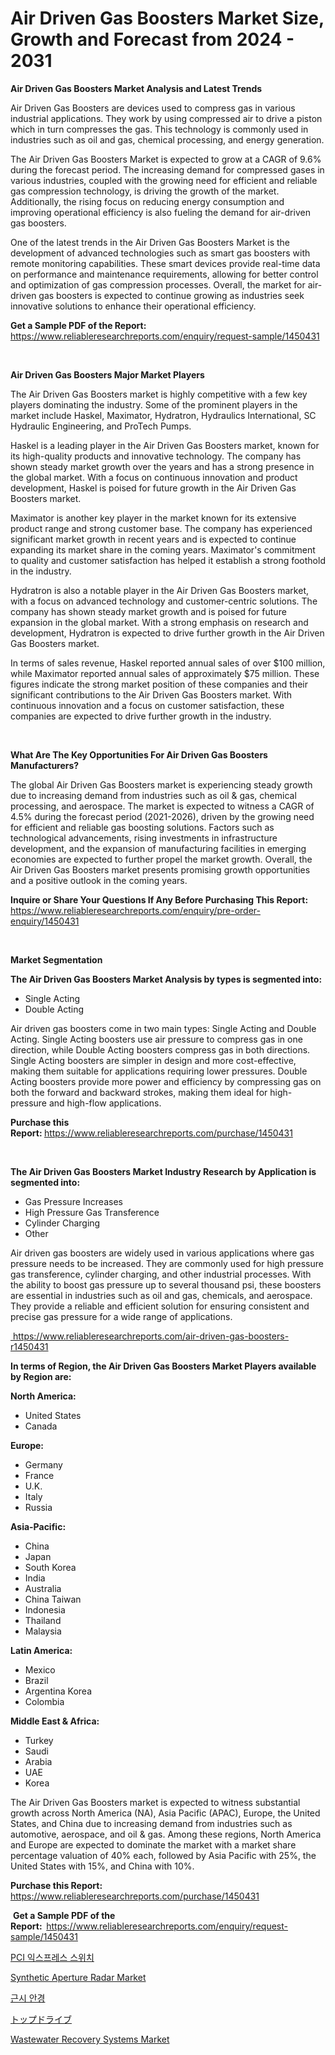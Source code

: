 <p><h1>Air Driven Gas Boosters Market Size, Growth and Forecast from 2024 - 2031</h1></p><p><strong>Air Driven Gas Boosters Market Analysis and Latest Trends</strong></p>
<p><p>Air Driven Gas Boosters are devices used to compress gas in various industrial applications. They work by using compressed air to drive a piston which in turn compresses the gas. This technology is commonly used in industries such as oil and gas, chemical processing, and energy generation.</p><p>The Air Driven Gas Boosters Market is expected to grow at a CAGR of 9.6% during the forecast period. The increasing demand for compressed gases in various industries, coupled with the growing need for efficient and reliable gas compression technology, is driving the growth of the market. Additionally, the rising focus on reducing energy consumption and improving operational efficiency is also fueling the demand for air-driven gas boosters.</p><p>One of the latest trends in the Air Driven Gas Boosters Market is the development of advanced technologies such as smart gas boosters with remote monitoring capabilities. These smart devices provide real-time data on performance and maintenance requirements, allowing for better control and optimization of gas compression processes. Overall, the market for air-driven gas boosters is expected to continue growing as industries seek innovative solutions to enhance their operational efficiency.</p></p>
<p><strong>Get a Sample PDF of the Report:&nbsp;</strong> <a href="https://www.reliableresearchreports.com/enquiry/request-sample/1450431">https://www.reliableresearchreports.com/enquiry/request-sample/1450431</a></p>
<p>&nbsp;</p>
<p><strong>Air Driven Gas Boosters Major Market Players</strong></p>
<p><p>The Air Driven Gas Boosters market is highly competitive with a few key players dominating the industry. Some of the prominent players in the market include Haskel, Maximator, Hydratron, Hydraulics International, SC Hydraulic Engineering, and ProTech Pumps.</p><p>Haskel is a leading player in the Air Driven Gas Boosters market, known for its high-quality products and innovative technology. The company has shown steady market growth over the years and has a strong presence in the global market. With a focus on continuous innovation and product development, Haskel is poised for future growth in the Air Driven Gas Boosters market.</p><p>Maximator is another key player in the market known for its extensive product range and strong customer base. The company has experienced significant market growth in recent years and is expected to continue expanding its market share in the coming years. Maximator's commitment to quality and customer satisfaction has helped it establish a strong foothold in the industry.</p><p>Hydratron is also a notable player in the Air Driven Gas Boosters market, with a focus on advanced technology and customer-centric solutions. The company has shown steady market growth and is poised for future expansion in the global market. With a strong emphasis on research and development, Hydratron is expected to drive further growth in the Air Driven Gas Boosters market.</p><p>In terms of sales revenue, Haskel reported annual sales of over $100 million, while Maximator reported annual sales of approximately $75 million. These figures indicate the strong market position of these companies and their significant contributions to the Air Driven Gas Boosters market. With continuous innovation and a focus on customer satisfaction, these companies are expected to drive further growth in the industry.</p></p>
<p>&nbsp;</p>
<p><strong>What Are The Key Opportunities For Air Driven Gas Boosters Manufacturers?</strong></p>
<p><p>The global Air Driven Gas Boosters market is experiencing steady growth due to increasing demand from industries such as oil & gas, chemical processing, and aerospace. The market is expected to witness a CAGR of 4.5% during the forecast period (2021-2026), driven by the growing need for efficient and reliable gas boosting solutions. Factors such as technological advancements, rising investments in infrastructure development, and the expansion of manufacturing facilities in emerging economies are expected to further propel the market growth. Overall, the Air Driven Gas Boosters market presents promising growth opportunities and a positive outlook in the coming years.</p></p>
<p><strong>Inquire or Share Your Questions If Any Before Purchasing This Report:</strong> <a href="https://www.reliableresearchreports.com/enquiry/pre-order-enquiry/1450431">https://www.reliableresearchreports.com/enquiry/pre-order-enquiry/1450431</a></p>
<p>&nbsp;</p>
<p><strong>Market Segmentation</strong></p>
<p><strong>The Air Driven Gas Boosters Market Analysis by types is segmented into:</strong></p>
<p><ul><li>Single Acting</li><li>Double Acting</li></ul></p>
<p><p>Air driven gas boosters come in two main types: Single Acting and Double Acting. Single Acting boosters use air pressure to compress gas in one direction, while Double Acting boosters compress gas in both directions. Single Acting boosters are simpler in design and more cost-effective, making them suitable for applications requiring lower pressures. Double Acting boosters provide more power and efficiency by compressing gas on both the forward and backward strokes, making them ideal for high-pressure and high-flow applications.</p></p>
<p><strong>Purchase this Report:&nbsp;</strong><a href="https://www.reliableresearchreports.com/purchase/1450431">https://www.reliableresearchreports.com/purchase/1450431</a></p>
<p>&nbsp;</p>
<p><strong>The Air Driven Gas Boosters Market Industry Research by Application is segmented into:</strong></p>
<p><ul><li>Gas Pressure Increases</li><li>High Pressure Gas Transference</li><li>Cylinder Charging</li><li>Other</li></ul></p>
<p><p>Air driven gas boosters are widely used in various applications where gas pressure needs to be increased. They are commonly used for high pressure gas transference, cylinder charging, and other industrial processes. With the ability to boost gas pressure up to several thousand psi, these boosters are essential in industries such as oil and gas, chemicals, and aerospace. They provide a reliable and efficient solution for ensuring consistent and precise gas pressure for a wide range of applications.</p></p>
<p><a href="https://www.reliableresearchreports.com/air-driven-gas-boosters-r1450431">&nbsp;https://www.reliableresearchreports.com/air-driven-gas-boosters-r1450431</a></p>
<p><strong>In terms of Region, the Air Driven Gas Boosters Market Players available by Region are:</strong></p>
<p>
    <p> <strong> North America: </strong>
        <ul>
            <li>United States</li>
            <li>Canada</li>
        </ul>
        </p> 
    <p> <strong> Europe: </strong>
        <ul>
            <li>Germany</li>
            <li>France</li>
            <li>U.K.</li>
            <li>Italy</li>
            <li>Russia</li>
        </ul>
        </p> 
    <p> <strong> Asia-Pacific: </strong>
        <ul>
            <li>China</li>
            <li>Japan</li>
            <li>South Korea</li>
            <li>India</li>
            <li>Australia</li>
            <li>China Taiwan</li>
            <li>Indonesia</li>
            <li>Thailand</li>
            <li>Malaysia</li>
        </ul>
        </p> 
    <p> <strong> Latin America: </strong>
        <ul>
            <li>Mexico</li>
            <li>Brazil</li>
            <li>Argentina Korea</li>
            <li>Colombia</li>
        </ul>
        </p> 
    <p> <strong> Middle East & Africa: </strong>
        <ul>
            <li>Turkey</li>
            <li>Saudi</li>
            <li>Arabia</li>
            <li>UAE</li>
            <li>Korea</li>
        </ul>
    </p>
    </p>
<p><p>The Air Driven Gas Boosters market is expected to witness substantial growth across North America (NA), Asia Pacific (APAC), Europe, the United States, and China due to increasing demand from industries such as automotive, aerospace, and oil & gas. Among these regions, North America and Europe are expected to dominate the market with a market share percentage valuation of 40% each, followed by Asia Pacific with 25%, the United States with 15%, and China with 10%.</p></p>
<p><strong>Purchase this Report: </strong><a href="https://www.reliableresearchreports.com/purchase/1450431">https://www.reliableresearchreports.com/purchase/1450431</a></p>
<p>&nbsp;<strong>Get a Sample PDF of the Report:&nbsp;&nbsp;</strong><a href="https://www.reliableresearchreports.com/enquiry/request-sample/1450431">https://www.reliableresearchreports.com/enquiry/request-sample/1450431</a></p>
<p><strong></strong></p>
<p><p><a href="https://github.com/WilburKihn5676/Market-Research-Report-List-1/blob/main/319801032648.md">PCI 익스프레스 스위치</a></p><p><a href="https://github.com/sonuprakash1/Market-Research-Report-List-2/blob/main/synthetic-aperture-radar-market.md">Synthetic Aperture Radar Market</a></p><p><a href="https://github.com/wallacBahrtyinger567686/Market-Research-Report-List-1/blob/main/475820932649.md">근시 안경</a></p><p><a href="https://github.com/kegley4963/Market-Research-Report-List-1/blob/main/732064035652.md">トップドライブ</a></p><p><a href="https://github.com/Whitneyboyettebo9kiw7yr13/Market-Research-Report-List-2/blob/main/wastewater-recovery-systems-market.md">Wastewater Recovery Systems Market</a></p></p>
